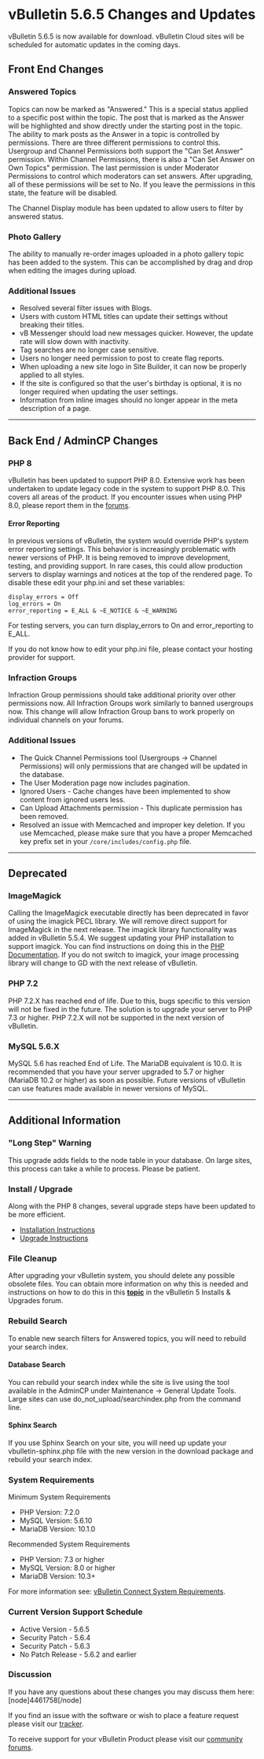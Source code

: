 # vBulletin 5.6.5 Changes and Updates

vBulletin 5.6.5 is now available for download. vBulletin Cloud sites will be scheduled for automatic updates in the coming days.

## Front End Changes

### Answered Topics

Topics can now be marked as "Answered." This is a special status applied to a specific post within the topic. The post that is marked as the Answer will be highlighted and show directly under the starting post in the topic. The ability to mark posts as the Answer in a topic is controlled by permissions. There are three different permissions to control this. Usergroup and Channel Permissions both support the "Can Set Answer" permission. Within Channel Permissions, there is also a "Can Set Answer on Own Topics" permission. The last permission is under Moderator Permissions to control which moderators can set answers. After upgrading, all of these permissions will be set to No. If you leave the permissions in this state, the feature will be disabled. 

The Channel Display module has been updated to allow users to filter by answered status.

### Photo Gallery

The ability to manually re-order images uploaded in a photo gallery topic has been added to the system. This can be accomplished by drag and drop when editing the images during upload.

### Additional Issues

- Resolved several filter issues with Blogs.
- Users with custom HTML titles can update their settings without breaking their titles.
- vB Messenger should load new messages quicker. However, the update rate will slow down with inactivity.
- Tag searches are no longer case sensitive.
- Users no longer need permission to post to create flag reports.
- When uploading a new site logo in Site Builder, it can now be properly applied to all styles.
- If the site is configured so that the user's birthday is optional, it is no longer required when updating the user settings.
- Information from inline images should no longer appear in the meta description of a page.

---

## Back End / AdminCP Changes

### PHP 8

vBulletin has been updated to support PHP 8.0. Extensive work has been undertaken to update legacy code in the system to support PHP 8.0. This covers all areas of the product. If you encounter issues when using PHP 8.0, please report them in the [forums](https://forum.vbulletin.com).

#### Error Reporting

In previous versions of vBulletin, the system would override PHP's system error reporting settings. This behavior is increasingly problematic with newer versions of PHP. It is being removed to improve development, testing, and providing support. In rare cases, this could allow production servers to display warnings and notices at the top of the rendered page. To disable these edit your php.ini and set these variables:

``` 
display_errors = Off
log_errors = On
error_reporting = E_ALL & ~E_NOTICE & ~E_WARNING
```

For testing servers, you can turn display_errors to On and error_reporting to E_ALL.

If you do not know how to edit your php.ini file, please contact your hosting provider for support.

### Infraction Groups

Infraction Group permissions should take additional priority over other permissions now. All Infraction Groups work similarly to banned usergroups now. This change will allow Infraction 
Group bans to work properly on individual channels on your forums.

### Additional Issues

- The Quick Channel Permissions tool (Usergroups → Channel Permissions) will only permissions that are changed will be updated in the database.
- The User Moderation page now includes pagination.
- Ignored Users - Cache changes have been implemented to show content from ignored users less.
- Can Upload Attachments permission - This duplicate permission has been removed.
- Resolved an issue with Memcached and improper key deletion. If you use Memcached, please make sure that you have a proper Memcached key prefix set in your `/core/includes/config.php` file.

---

## Deprecated

### ImageMagick
Calling the ImageMagick executable directly has been deprecated in favor of using the imagick PECL library. We will remove direct support for ImageMagick in the next release. The imagick library functionality was added in vBulletin 5.5.4. We suggest updating your PHP installation to support imagick. You can find instructions on doing this in the [PHP Documentation](https://www.php.net/manual/en/imagick.setup.php). If you do not switch to imagick, your image processing library will change to GD with the next release of vBulletin.

### PHP 7.2

PHP 7.2.X has reached end of life. Due to this, bugs specific to this version will not be fixed in the future. The solution is to upgrade your server to PHP 7.3 or higher. PHP 7.2.X will not be supported in the next version of vBulletin.

### MySQL 5.6.X

MySQL 5.6 has reached End of Life. The MariaDB equivalent is 10.0. It is recommended that you have your server upgraded to 5.7 or higher (MariaDB 10.2 or higher) as soon as possible. Future versions of vBulletin can use features made available in newer versions of MySQL.

---

## Additional Information

### "Long Step" Warning

This upgrade adds fields to the node table in your database. On large sites, this process can take a while to process. Please be patient.

### Install / Upgrade

Along with the PHP 8 changes, several upgrade steps have been updated to be more efficient.

- [Installation Instructions](https://www.vbulletin.com/forum/node/4391348)
- [Upgrade Instructions](https://www.vbulletin.com/forum/node/4391346)

### File Cleanup

After upgrading your vBulletin system, you should delete any possible obsolete files. You can obtain more information on why this is needed and instructions on how to do this in this [**topic**](https://www.vbulletin.com/forum/node/4391346) in the vBulletin 5 Installs & Upgrades forum.

### Rebuild Search

To enable new search filters for Answered topics, you will need to rebuild your search index. 

#### Database Search

You can rebuild your search index while the site is live using the tool available in the AdminCP under Maintenance → General Update Tools. Large sites can use do_not_upload/searchindex.php from the command line.

#### Sphinx Search

If you use Sphinx Search on your site, you will need up update your vbulletin-sphinx.php file with the new version in the download package and rebuild your search index.

### System Requirements

Minimum System Requirements

- PHP Version: 7.2.0
- MySQL Version: 5.6.10
- MariaDB Version: 10.1.0

Recommended System Requirements

- PHP Version: 7.3 or higher
- MySQL Version: 8.0 or higher
- MariaDB Version: 10.3+

For more information see: [vBulletin Connect System Requirements](https://www.vbulletin.com/forum/node/4391344).

### Current Version Support Schedule

- Active Version - 5.6.5
- Security Patch - 5.6.4
- Security Patch - 5.6.3
- No Patch Release - 5.6.2 and earlier

### Discussion

If you have any questions about these changes you may discuss them here: [node]4461758[/node]

If you find an issue with the software or wish to place a feature request please visit our [tracker](https://tracker.vbulletin.com).

To receive support for your vBulletin Product please visit our [community forums](https://www.vbulletin.com/forum/).
